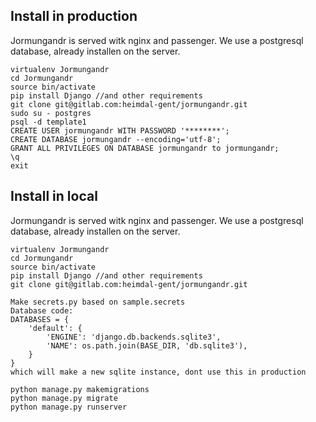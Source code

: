 ## Install in production

Jormungandr is served witk nginx and passenger.
We use a postgresql database, already installen on the server.

```
virtualenv Jormungandr
cd Jormungandr
source bin/activate
pip install Django //and other requirements
git clone git@gitlab.com:heimdal-gent/jormungandr.git
sudo su - postgres
psql -d template1
CREATE USER jormungandr WITH PASSWORD '********';
CREATE DATABASE jormungandr --encoding='utf-8';
GRANT ALL PRIVILEGES ON DATABASE jormungandr to jormungandr;
\q
exit

```

## Install in local

Jormungandr is served witk nginx and passenger.
We use a postgresql database, already installen on the server.

```
virtualenv Jormungandr
cd Jormungandr
source bin/activate
pip install Django //and other requirements
git clone git@gitlab.com:heimdal-gent/jormungandr.git
```

```
Make secrets.py based on sample.secrets
Database code:
DATABASES = {
    'default': {
        'ENGINE': 'django.db.backends.sqlite3',
        'NAME': os.path.join(BASE_DIR, 'db.sqlite3'),
    }
}
which will make a new sqlite instance, dont use this in production
```

```
python manage.py makemigrations
python manage.py migrate
python manage.py runserver

```
